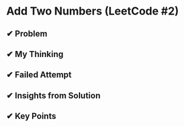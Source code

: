 # Add Two Numbers (LeetCode #2)

## ✔︎ Problem

## ✔︎ My Thinking

## ✔︎ Failed Attempt


## ✔︎ Insights from Solution

## ✔︎ Key Points
